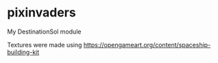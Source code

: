 # pixinvaders
My DestinationSol module

Textures were made using https://opengameart.org/content/spaceship-building-kit
